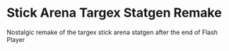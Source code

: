 # Stick Arena Targex Statgen Remake
Nostalgic remake of the targex stick arena statgen after the end of Flash Player
